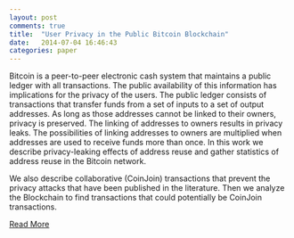 ```yaml
---
layout: post
comments: true
title:  "User Privacy in the Public Bitcoin Blockchain"
date:   2014-07-04 16:46:43
categories: paper
---
```


Bitcoin is a peer-to-peer electronic cash system that maintains a public ledger with all transactions.
The public availability of this information has implications for the privacy of the users.
The public ledger consists of transactions that transfer funds from a set of inputs to a set of output addresses.
As long as those addresses cannot be linked to their owners, privacy is preserved.
The linking of addresses to owners results in privacy leaks.
The possibilities of linking addresses to owners are multiplied when addresses are used to receive funds more than once.
In this work we describe privacy-leaking effects of address reuse and gather statistics of address reuse in the Bitcoin network.

We also describe collaborative (CoinJoin) transactions that prevent the privacy attacks that have been published in the literature.
Then we analyze the Blockchain to find transactions that could potentially be CoinJoin transactions.

[Read More][paperlink]

[paperlink]:    http://www.dtic.upf.edu/~jbarcelo/papers/20140704_User_Privacy_in_the_Public_Bitcoin_Blockchain/paper.pdf
